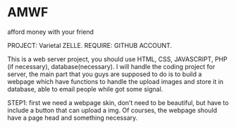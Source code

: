 # AMWF
afford money with your friend




PROJECT: Varietal ZELLE.
REQUIRE: GITHUB ACCOUNT.


This is a web server project, you should use HTML, CSS, JAVASCRIPT, PHP (if necessary), database(necessary).
I will handle the coding project for server, the main part that you guys are supposed to do is to build a webpage which have functions to handle the upload images and store it in database, able to email people while got some signal.

STEP1: first we need a webpage skin, don’t need to be beautiful, but have to include a button that can upload a img. Of courses, the webpage should have a page head and something necessary.

